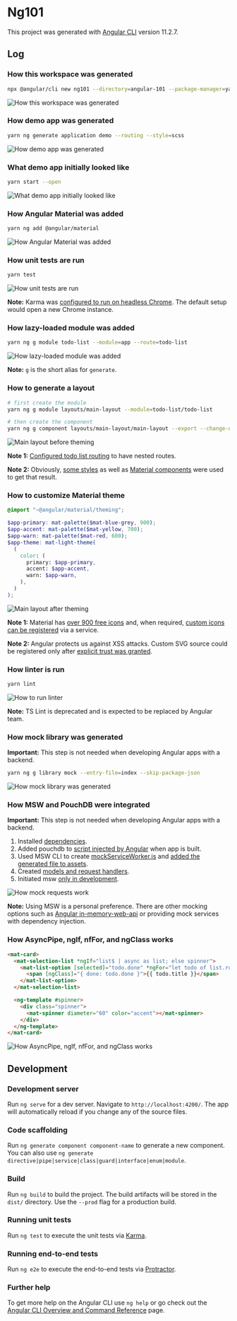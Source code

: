 # Ng101

This project was generated with [Angular CLI](https://github.com/angular/angular-cli) version 11.2.7.

## Log

### How this workspace was generated

```sh
npx @angular/cli new ng101 --directory=angular-101 --package-manager=yarn --strict --create-application=false
```

![How this workspace was generated](images/how-this-workspace-was-generated.gif)

### How demo app was generated

```sh
yarn ng generate application demo --routing --style=scss
```

![How demo app was generated](images/how-demo-app-was-generated.gif)

### What demo app initially looked like

```sh
yarn start --open
```

![What demo app initially looked like](images/what-demo-app-initially-looked-like.gif)

### How Angular Material was added

```sh
yarn ng add @angular/material
```

![How Angular Material was added](images/how-angular-material-was-added.gif)

### How unit tests are run

```sh
yarn test
```

![How unit tests are run](images/how-unit-tests-are-run.gif)

**Note:** Karma was [configured to run on headless Chrome](projects/demo/karma.conf.js#L40). The default setup would open a new Chrome instance.

### How lazy-loaded module was added

```sh
yarn ng g module todo-list --module=app --route=todo-list
```

![How lazy-loaded module was added](images/how-lazy-loaded-module-was-added.gif)

**Note:** `g` is the short alias for `generate`.

### How to generate a layout

```sh
# first create the module
yarn ng g module layouts/main-layout --module=todo-list/todo-list

# then create the component
yarn ng g component layouts/main-layout/main-layout --export --change-detection=OnPush --flat
```

![Main layout before theming](images/main-layout-before-theming.png)

**Note 1:** [Configured todo list routing](projects/demo/src/app/todo-list/todo-list-routing.module.ts) to have nested routes.

**Note 2:** Obviously, [some styles](projects/demo/src/app/layouts/main-layout/main-layout.component.scss) as well as [Material components](projects/demo/src/app/layouts/main-layout/main-layout.component.html) were used to get that result.

### How to customize Material theme

```scss
@import "~@angular/material/theming";

$app-primary: mat-palette($mat-blue-grey, 900);
$app-accent: mat-palette($mat-yellow, 700);
$app-warn: mat-palette($mat-red, 600);
$app-theme: mat-light-theme(
  (
    color: (
      primary: $app-primary,
      accent: $app-accent,
      warn: $app-warn,
    ),
  )
);
```

![Main layout after theming](images/main-layout-after-theming.gif)

**Note 1:** Material has [over 900 free icons](https://fonts.google.com/icons?selected=Material+Icons) and, when required, [custom icons can be registered](projects/demo/src/app/layouts/main-layout/main-layout.component.ts) via a service.

**Note 2:** Angular protects us against XSS attacks. Custom SVG source could be registered only after [explicit trust was granted](projects/demo/src/app/layouts/main-layout/main-layout.component.ts).

### How linter is run

```sh
yarn lint
```

![How to run linter](images/how-to-run-linter.gif)

**Note:** TS Lint is deprecated and is expected to be replaced by Angular team.

### How mock library was generated

**Important:** This step is not needed when developing Angular apps with a backend.

```sh
yarn ng g library mock --entry-file=index --skip-package-json
```

![How mock library was generated](images/how-mock-library-was-generated.gif)

### How MSW and PouchDB were integrated

**Important:** This step is not needed when developing Angular apps with a backend.

1. Installed [dependencies](package.json).
2. Added pouchdb to [script injected by Angular](angular.json#L39) when app is built.
3. Used MSW CLI to create [mockServiceWorker.js](projects/demo/src/mockServiceWorker.js) and [added the generated file to assets](angular.json#L32).
4. Created [models and request handlers](projects/mock/src/lib).
5. Initiated msw [only in development](projects/demo/src/environments/environment.ts).

![How mock requests work](images/how-mock-requests-work.gif)

**Note:** Using MSW is a personal preference. There are other mocking options such as [Angular in-memory-web-api](https://github.com/angular/angular/tree/master/packages/misc/angular-in-memory-web-api) or providing mock services with dependency injection.

### How AsyncPipe, ngIf, nfFor, and ngClass works

```html
<mat-card>
  <mat-selection-list *ngIf="list$ | async as list; else spinner">
    <mat-list-option [selected]="todo.done" *ngFor="let todo of list.rows">
      <span [ngClass]="{ done: todo.done }">{{ todo.title }}</span>
    </mat-list-option>
  </mat-selection-list>

  <ng-template #spinner>
    <div class="spinner">
      <mat-spinner diameter="60" color="accent"></mat-spinner>
    </div>
  </ng-template>
</mat-card>
```

![How AsyncPipe, ngIf, nfFor, and ngClass works](images/async-ngif-ngfor-ngclass.gif)

## Development

### Development server

Run `ng serve` for a dev server. Navigate to `http://localhost:4200/`. The app will automatically reload if you change any of the source files.

### Code scaffolding

Run `ng generate component component-name` to generate a new component. You can also use `ng generate directive|pipe|service|class|guard|interface|enum|module`.

### Build

Run `ng build` to build the project. The build artifacts will be stored in the `dist/` directory. Use the `--prod` flag for a production build.

### Running unit tests

Run `ng test` to execute the unit tests via [Karma](https://karma-runner.github.io).

### Running end-to-end tests

Run `ng e2e` to execute the end-to-end tests via [Protractor](http://www.protractortest.org/).

### Further help

To get more help on the Angular CLI use `ng help` or go check out the [Angular CLI Overview and Command Reference](https://angular.io/cli) page.
